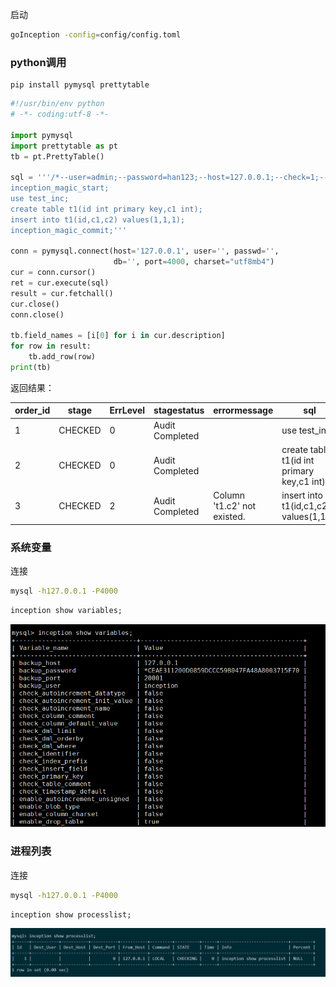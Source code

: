 
启动
```bash
goInception -config=config/config.toml
```

### python调用


```
pip install pymysql prettytable
```

```python
#!/usr/bin/env python
# -*- coding:utf-8 -*-

import pymysql
import prettytable as pt
tb = pt.PrettyTable()

sql = '''/*--user=admin;--password=han123;--host=127.0.0.1;--check=1;--port=3306;*/
inception_magic_start;
use test_inc;
create table t1(id int primary key,c1 int);
insert into t1(id,c1,c2) values(1,1,1);
inception_magic_commit;'''

conn = pymysql.connect(host='127.0.0.1', user='', passwd='',
                       db='', port=4000, charset="utf8mb4")
cur = conn.cursor()
ret = cur.execute(sql)
result = cur.fetchall()
cur.close()
conn.close()

tb.field_names = [i[0] for i in cur.description]
for row in result:
    tb.add_row(row)
print(tb)
```

返回结果：

order_id |  stage  | ErrLevel |   stagestatus   |         errormessage        |                    sql                     | affected_rows |   sequence   | backup_dbname | execute_time | backup_time | sqlsha1
----------|---------|----------|-----------------|-----------------------------|--------------------------------------------|---------------|--------------|---------------|--------------|-------------|---------
1     | CHECKED |    0     | Audit Completed |                             |                use test_inc                |       0       | 0_0_00000000 |      None     |      0       |      0      |   None
2     | CHECKED |    0     | Audit Completed |                             | create table t1(id int primary key,c1 int) |       0       | 0_0_00000001 |      None     |      0       |      0      |   None
3     | CHECKED |    2     | Audit Completed | Column 't1.c2' not existed. |   insert into t1(id,c1,c2) values(1,1,1)   |       1       | 0_0_00000002 |      None     |      0       |      0      |   None


### 系统变量

连接
```bash
mysql -h127.0.0.1 -P4000
```

```sql
inception show variables;
```

![variables列表](./images/variables.png)

### 进程列表

连接
```bash
mysql -h127.0.0.1 -P4000
```

```sql
inception show processlist;
```

![variables列表](./images/processlist.png)
